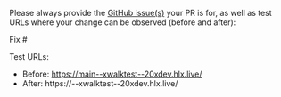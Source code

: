 Please always provide the [GitHub issue(s)](../issues) your PR is for, as well as test URLs where your change can be observed (before and after):

Fix #<gh-issue-id>

Test URLs:
- Before: https://main--xwalktest--20xdev.hlx.live/
- After: https://<branch>--xwalktest--20xdev.hlx.live/
